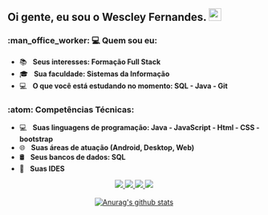 <h2> Oi gente, eu sou o <strong>Wescley Fernandes</strong>. <img src="https://github.com/souvikguria98/souvikguria98/blob/master/Hi.gif" width="25"></h2>

<h3> :man_office_worker: 💻 Quem sou eu: </h3>

- :books: &nbsp; <strong>Seus interesses: Formação Full Stack</strong>
- 🎓 &nbsp; <strong>Sua faculdade: Sistemas da Informação</strong>
- :computer: &nbsp; <strong>O que você está estudando no momento: SQL - Java - Git </strong>

<h3>:atom: Competências Técnicas: </h3>

- 💻 &nbsp; <strong>Suas linguagens de programação: Java - JavaScript - Html - CSS - bootstrap </strong>
- 🌐 &nbsp; <strong>Suas áreas de atuação (Android, Desktop, Web)</strong>
- 🛢 &nbsp; <strong>Seus bancos de dados: SQL</strong>
- 🔧 &nbsp; <strong>Suas IDES</strong>


<div align="center">
  <a href="mailto:wescleyp.fernandes@gmail.com" target="_blank" alt="Gmail">
  <img src="https://img.shields.io/badge/-Gmail-FF0000?style=flat-square&labelColor=FF0000&logo=gmail&logoColor=white" />
  </a>

   <!-- 🔗 LinkedIn -->
  <a href="https://www.linkedin.com/in/wescley-fernandes-a59498aa" target="_blank" alt="LinkedIn">
    <img src="https://img.shields.io/badge/-Linkedin-0e76a8?style=flat-square&logo=Linkedin&logoColor=white" />
  </a>
  
  <a href="https://wa.me/5581998901536?text=Olá!%20Vim%20do%20seu%20site%20e%20quero%20saber%20mais." target="_blank" alt="WhatsApp">
    <img src="https://img.shields.io/badge/-WhatsApp-25d366?style=flat-square&labelColor=25d366&logo=whatsapp&logoColor=white" />
  </a>
  
  <!-- 📸 Instagram -->
  <a href="https://www.instagram.com/wescleyp_fernandes" target="_blank" alt="Instagram">
    <img src="https://img.shields.io/badge/-Instagram-DF0174?style=flat-square&labelColor=DF0174&logo=instagram&logoColor=white" />
  </a>
</div>  
 

</br>
<div align="center">
<a href="https://github-readme-stats.anuraghazra1.vercel.app/api?username=Duduxs"><img src="https://github-readme-stats.anuraghazra1.vercel.app/api?username=Duduxs&show_icons=true&include_all_commits=true&theme=radical" alt="Anurag's github stats"/>
</a>
</div>
